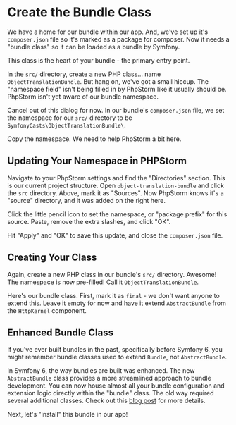 # Create the Bundle Class

We have a home for our bundle within our app. And, we've set up it's
`composer.json` file so it's marked as a package for composer. Now it
needs a "bundle class" so it can be loaded as a bundle by Symfony.

This class is the heart of your bundle - the primary entry point.

In the `src/` directory, create a new PHP class... name `ObjectTranslationBundle`.
But hang on, we've got a small hiccup. The "namespace field" isn't being filled
in by PhpStorm like it usually should be. PhpStorm isn't yet aware of
our bundle namespace.

Cancel out of this dialog for now. In our bundle's `composer.json` file, we
set the namespace for our `src/` directory to be `SymfonyCasts\ObjectTranslationBundle\`.

Copy the namespace. We need to help PhpStorm a bit here. 

## Updating Your Namespace in PHPStorm

Navigate to your PhpStorm settings and find the "Directories" section. This
is our current project structure. Open `object-translation-bundle` and click
the `src` directory. Above, mark it as "Sources". Now PhpStorm knows it's
a "source" directory, and it was added on the right here.

Click the little pencil icon to set the namespace, or "package prefix" for this
source. Paste, remove the extra slashes, and click "OK".

Hit "Apply" and "OK" to save this update, and close the `composer.json` file.

## Creating Your Class

Again, create a new PHP class in our bundle's `src/` directory. Awesome!
The namespace is now pre-filled! Call it `ObjectTranslationBundle`.

Here's our bundle class. First, mark it as `final` - we don't want anyone
to extend this. Leave it empty for now and have it extend `AbstractBundle`
from the `HttpKernel` component.

## Enhanced Bundle Class

If you've ever built bundles in the past, specifically before Symfony 6, you
might remember bundle classes used to extend `Bundle`, not `AbstractBundle`.

In Symfony 6, the way bundles are built was enhanced. The new `AbstractBundle`
class provides a more streamlined approach to bundle development. You can now
house almost all your bundle configuration and extension logic directly within
the "bundle" class. The old way required several additional classes. Check out this
[blog post](https://symfony.com/blog/new-in-symfony-6-1-simpler-bundle-extension-and-configuration)
for more details.

Next, let's "install" this bundle in our app!

